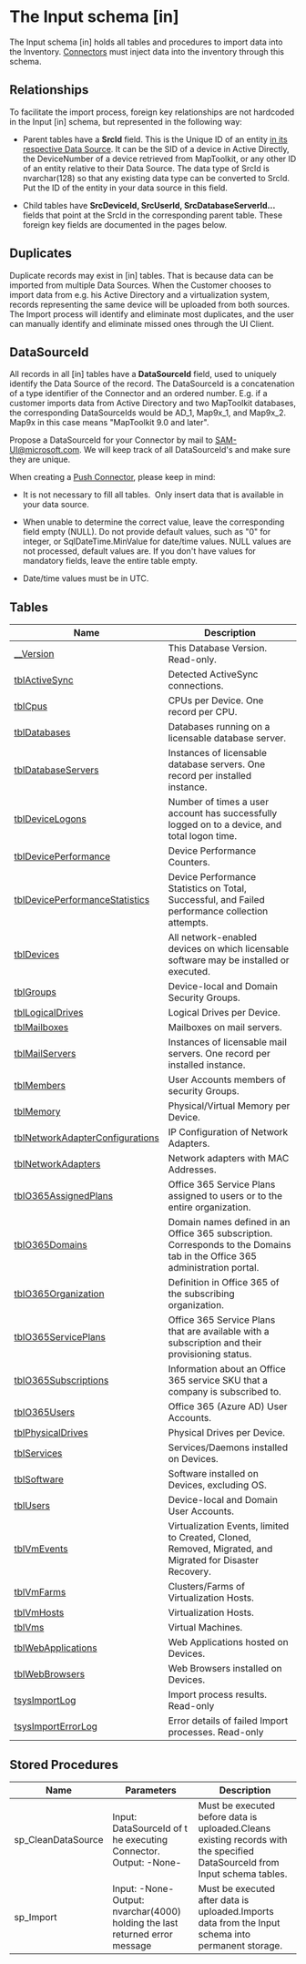# The Input schema [in]

The Input schema [in] holds all tables and procedures to import data into the Inventory. [Connectors](Push_Connectors.md)​​ must inject data into the inventory through this schema.

## Relationships

To facilitate the import process​, foreign key relationships are not hardcoded in the Input [in] schema, but represented ​in the following way:

- Parent tables have a ​**SrcId** field. This is the Unique ID of an entity       <ins>in its respective Data Source</ins>.
  It can be the SID of a device in Active Directly, the DeviceNumber of a device retrieved from MapToolkit, or any other ID of an entity relative to their Data Source. The data type of SrcId is nvarchar(128) so that any existing data type can be converted to SrcId.  
  Put the ID of the entity in your data source in this field.

- Child tables have **SrcDeviceId, SrcUserId, SrcDatabaseServerId...** fields that point at the SrcId in the corresponding parent table. These foreign key fields are documented in the pages below.

## Duplicates​​

Duplicate records may exist in [in] tables. That is because data can be imported from multiple Data Sources. When the Customer chooses to import data from e.g. his Active Directory and a virtualization system, records representing the same device will be uploaded from both sources. The Import process will identify and eliminate most duplicates, and the user can manually ​identify and eliminate missed ones through the UI Client.

## DataSourceId

A​ll records in all [in​] tables have a **DataSourceId** field, used to uniquely identify the Data Source of the record. The DataSourceId is a concatenation of a type identifier of the Connector and an ordered number. E.g. if a customer imports data from Active Directory and two MapToolkit databases, the corresponding DataSourceIds would be AD_1, Map9x_1, and Map9x_2. Map9x in this case means "MapToolkit 9.0 and later".

Propose a DataSourceId for your Connector by mail to SAM-UI@microsoft.com. We will keep track of all DataSourceId's and make sure they are unique.

When creating a [Push Connector](Push_Connectors.md), please keep in mind:

- ​It is not necessary to fill all tables. ​ Only insert data that is available in your data source.

- When unable to determine the correct value, leave the corresponding field    empty (NULL). Do not provide default values, such as "0" for integer, or SqlDateTime.MinValue for date/time values. NULL values are not processed, default values are. If you don't have values for mandatory fields, leave the entire table empty.

- Date/time values must be in UTC.

## Tables

| Name                            | Description​                                                                                                                 |
|---------------------------------|-----------------------------------------------------------------------------------------------------------------------------|
| [__Version](_Version.md)                       | This Database Version. Read-only.                                                                                           |
| [tblActiveSync​](tblActiveSync.md)                   | Detected ActiveSync connections.                                                                                            |
| [tblCpus](tblCpus.md)                         | CPUs per Device. One record per CPU.                                                                                        |
| [tblDa​​​tabases](tblDatabases.md)                    | ​Databases running on a licensable database server.                                                                          |
| [tblDatabaseServers](tblDatabaseServers.md)              | Instances of licensable database servers. One record per installed instance.                                                |
| [tblDeviceLogons](tblDeviceLogons.md)                 | Number of times a user account has successfully logged on to a device, and total logon time.                                |
| [tblDevicePerformance](tblDevicePerformance.md)           | Device Performance Counters.                                                                                                |
| [tblDevicePerformanceStatistics](tblDevicePerformanceStatistics.md)  | Device Performance Statistics on Total, Successful, and Failed performance collection attempts.                             |
| [tblDevices](tblDevices.md)​                      | All network-enabled devices on which licensable software may be installed or executed.                                      |
| [tblGroups](tblGroups.md)                       | Device-local and Domain Security Groups.                                                                                    |
| [tblLogicalDrives](tblLogicalDrives.md)                | Logical Drives per Device.                                                                                                  |
| [tblMailboxes](tblMailboxes.md)                    | Mailboxes on mail servers.                                                                                                  |
| [tblMailServers](tblMailServers.md)                  | Instances of licensable mail servers. One record per installed instance.                                                    |
| [tblMembers​](tblMembers.md)                      | User Accounts members of security Groups.                                                                                   |
| [tblMemory](tblMemory.md)                       | Physical/Virtual Memory per Device.                                                                                         |
| [tblNetworkAdapterConfigurations](tblNetworkAdapterConfigurations.md) | IP Configuration of Network Adapters.                                                                                       |
| [tblNetworkAdapters](tblNetworkAdapters.md)              | Network adapters with MAC Addresses.                                                                                        |
| [tblO365AssignedPlans](tblO365AssignedPlans.md)            | Office 365 Service Plans assigned to users or to the entire organization.                                                   |
| [tblO365Domains](tblO365Domains.md)                  | Domain names defined in an Office 365 subscription. Corresponds to the Domains tab in the Office 365 administration portal. |
| [tblO365Organization](tblO365Organization.md)​             | Definition in Office 365 of the subscribing organization.                                                                   |
| [tblO365ServicePlans](tblO365ServicePlans.md)             | Office 365 Service Plans that are available with a subscription and their provisioning status.                              |
| [tblO365Subscriptions](tblO365Subscriptions.md)            | Information about an Office 365 service SKU that a company is subscribed to.                                                |
| [tblO365Users](tblO365Users.md)                    | Office 365 (Azure AD) User Accounts.                                                                                        |
| [tblPhysicalDrives](tblPhysicalDrives.md)               | Physical Drives per Device.                                                                                                 |
| [tblServices](tblServices.md)                     | Services/Daemons installed on Devices.                                                                                      |
| [tblSoftware​](tblSoftware.md)                     | Software installed on Devices, excluding OS.                                                                                |
| [tblUsers](tblUsers.md)                        | Device-local and Domain User Accounts.                                                                                      |
| [tblVmEvents](tblVmEvents.md)​                     | Virtualization Events, limited to Created, Cloned, Removed, Migrated, and Migrated for Disaster Recovery.                   |
| [tblVmFarms](tblVmFarms.md)                      | Clusters/Farms of Virtualization Hosts.                                                                                     |
| [tblVmHosts](tblVmHosts.md)                     | Virtualization Hosts.                                                                                                       |
| [tblVms](tblVms.md)                          | Virtual Machines.                                                                                                           |
| [tblWebApplications](tblWebApplications.md)             | Web Applications hosted on Devices.                                                                                         |
| [tblWebBrowsers](tblWebBrowsers.md)                  | Web Browsers installed on Devices.                                                                                          |
| [tsysImportLog](tsysImportLog.md)                   | Import process results. Read-only                                                                                           |
| [tsysImportErrorLog​](tsysImportErrorLog.md)              | Error details of failed Import processes. Read-only                                                                         |

## Stored Procedures

| ​Name               | Parameters​                                                                  | Description​                                                                                                                |
|--------------------|-----------------------------------------------------------------------------|----------------------------------------------------------------------------------------------------------------------------|
| ​sp_CleanDataSource | Input: DataSourceId of t​he executing Connector. <br/> ​Output: -None-               | ​Must be executed before data is uploaded.Cleans existing records with the specified DataSourceId from Input schema tables. |
| sp_Import​          | Input: -​None- <br/> Output: nvarchar(4000) holding the last returned error message​​ | Must be executed after data is uploaded.Imports data from the Input schema into permanent storage.                         |
